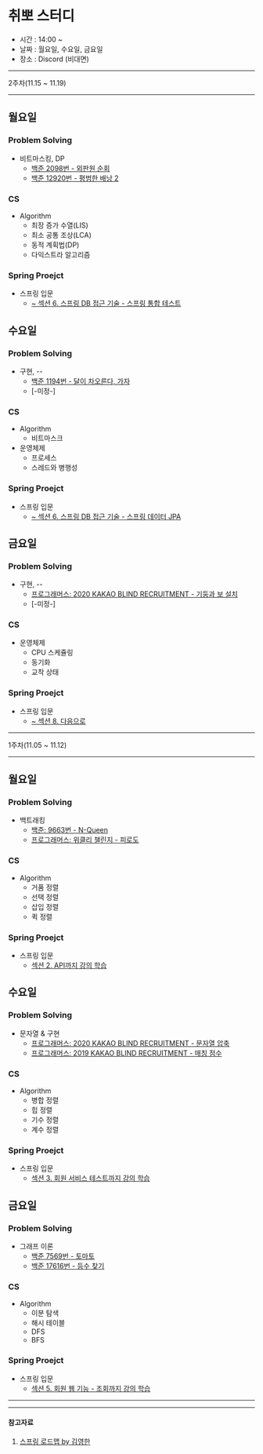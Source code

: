# 취뽀 스터디
- 시간 : 14:00 ~ 
- 날짜 : 월요일, 수요일, 금요일
- 장소 : Discord (비대면)

***
2주차(11.15 ~ 11.19)
***

## 월요일
### Problem Solving
* 비트마스킹, DP
  + [백준 2098번 - 외판원 순회](https://www.acmicpc.net/problem/2098)
  + [백준 12920번 - 평범한 배낭 2](https://www.acmicpc.net/problem/12920)
### CS
* Algorithm
  * 최장 증가 수열(LIS)
  * 최소 공통 조상(LCA)
  * 동적 계획법(DP)
  * 다익스트라 알고리즘
### Spring Proejct
* 스프링 입문
  * [~ 섹션 6. 스프링 DB 접근 기술 - 스프링 통합 테스트](https://www.inflearn.com/course/%EC%8A%A4%ED%94%84%EB%A7%81-%EC%9E%85%EB%AC%B8-%EC%8A%A4%ED%94%84%EB%A7%81%EB%B6%80%ED%8A%B8/dashboard)
## 수요일
### Problem Solving
* 구현, --
  + [백준 1194번 - 달이 차오른다, 가자](https://www.acmicpc.net/problem/1194)
  + [-미정-]
### CS
* Algorithm
  * 비트마스크
* 운영체제
  * 프로세스
  * 스레드와 병행성
### Spring Proejct
* 스프링 입문
  * [~ 섹션 6. 스프링 DB 접근 기술 - 스프링 데이터 JPA](https://www.inflearn.com/course/%EC%8A%A4%ED%94%84%EB%A7%81-%EC%9E%85%EB%AC%B8-%EC%8A%A4%ED%94%84%EB%A7%81%EB%B6%80%ED%8A%B8/dashboard)
## 금요일
### Problem Solving
* 구현, --
  + [프로그래머스: 2020 KAKAO BLIND RECRUITMENT - 기둥과 보 설치](https://programmers.co.kr/learn/courses/30/lessons/60061)
  + [-미정-]
### CS
* 운영체제
  * CPU 스케쥴링
  * 동기화
  * 교착 상태
### Spring Proejct
* 스프링 입문
  * [~ 섹션 8. 다음으로](https://www.inflearn.com/course/%EC%8A%A4%ED%94%84%EB%A7%81-%EC%9E%85%EB%AC%B8-%EC%8A%A4%ED%94%84%EB%A7%81%EB%B6%80%ED%8A%B8/dashboard)


***
1주차(11.05 ~ 11.12)
***

## 월요일
### Problem Solving
* 백트래킹
  + [백준: 9663번 - N-Queen](https://www.acmicpc.net/problem/9663)
  + [프로그래머스: 위클리 챌린지 - 피로도](https://programmers.co.kr/learn/courses/30/lessons/87946)
### CS
* Algorithm
  * 거품 정렬
  * 선택 정렬
  * 삽입 정렬
  * 퀵 정렬
### Spring Proejct
* 스프링 입문
  * [섹션 2. API까지 강의 학습](https://www.inflearn.com/course/%EC%8A%A4%ED%94%84%EB%A7%81-%EC%9E%85%EB%AC%B8-%EC%8A%A4%ED%94%84%EB%A7%81%EB%B6%80%ED%8A%B8/dashboard)
## 수요일
### Problem Solving
* 문자열 & 구현
  + [프로그래머스: 2020 KAKAO BLIND RECRUITMENT - 문자열 압축](https://programmers.co.kr/learn/courses/30/lessons/60057)
  + [프로그래머스: 2019 KAKAO BLIND RECRUITMENT - 매칭 점수](https://programmers.co.kr/learn/courses/30/lessons/42893)
### CS
* Algorithm
  * 병합 정렬
  * 힙 정렬
  * 기수 정렬
  * 계수 정렬
### Spring Proejct
* 스프링 입문
  * [섹션 3. 회원 서비스 테스트까지 강의 학습](https://www.inflearn.com/course/%EC%8A%A4%ED%94%84%EB%A7%81-%EC%9E%85%EB%AC%B8-%EC%8A%A4%ED%94%84%EB%A7%81%EB%B6%80%ED%8A%B8/dashboard)
## 금요일
### Problem Solving
* 그래프 이론
  + [백준 7569번 - 토마토](https://www.acmicpc.net/problem/7569)
  + [백준 17616번 - 등수 찾기](https://www.acmicpc.net/problem/17616)
### CS
* Algorithm
  * 이분 탐색
  * 해시 테이블
  * DFS
  * BFS
### Spring Proejct
* 스프링 입문
  * [섹션 5. 회원 웹 기능 - 조회까지 강의 학습](https://www.inflearn.com/course/%EC%8A%A4%ED%94%84%EB%A7%81-%EC%9E%85%EB%AC%B8-%EC%8A%A4%ED%94%84%EB%A7%81%EB%B6%80%ED%8A%B8/dashboard)
***
***
#### 참고자료
1. [스프링 로드맵 by 김영한](https://www.inflearn.com/roadmaps/373)

